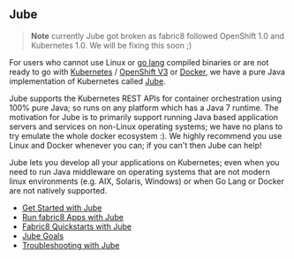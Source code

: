 ## Jube

> **Note** currently Jube got broken as fabric8 followed OpenShift 1.0 and Kubernetes 1.0. We will be fixing this soon ;)

For users who cannot use Linux or [go lang](https://golang.org/) compiled binaries or are not ready 
to go with [Kubernetes](http://kubernetes.io/) / [OpenShift V3](http://openshift.com) 
or [Docker](http://docker.com), we have a pure Java implementation of Kubernetes 
called [Jube](http://fabric8.io/jube/getStarted.html).

Jube supports the Kubernetes REST APIs for container orchestration using 100% pure Java; 
so runs on any platform which has a Java 7 runtime. The motivation for Jube is to primarily 
support running Java based application servers and services on non-Linux operating systems; 
we have no plans to try emulate the whole docker ecosystem :). We highly recommend you use 
Linux and Docker whenever you can; if you can't then Jube can help!

Jube lets you develop all your applications on Kubernetes; even when you need to run 
Java middleware on operating systems that are not modern linux environments 
(e.g. AIX, Solaris, Windows) or when Go Lang or Docker are not natively supported.

* [Get Started with Jube](getStarted.html)
* [Run fabric8 Apps with Jube](apps.html)
* [Fabric8 Quickstarts with Jube](runQuickstart.html)
* [Jube Goals](http://fabric8.io/jube/goals.html)
* [Troubleshooting with Jube](http://fabric8.io/jube/troubleshooting.html)
